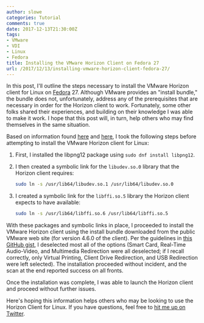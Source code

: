 ```yaml
---
author: slowe
categories: Tutorial
comments: true
date: 2017-12-13T21:30:00Z
tags:
- VMware
- VDI
- Linux
- Fedora
title: Installing the VMware Horizon Client on Fedora 27
url: /2017/12/13/installing-vmware-horizon-client-fedora-27/
---
```


In this post, I'll outline the steps necessary to install the VMware Horizon client for Linux on [Fedora][link-3] 27. Although VMware provides an "install bundle," the bundle does not, unfortunately, address any of the prerequisites that are necessary in order for the Horizon client to work. Fortunately, some other folks shared their experiences, and building on their knowledge I was able to make it work. I hope that this post will, in turn, help others who may find themselves in the same situation.<!--more-->

Based on information found [here][link-1] and [here][link-2], I took the following steps before attempting to install the VMware Horizon client for Linux:

1. First, I installed the libpng12 package using `sudo dnf install libpng12`.

2. I then created a symbolic link for the `libudev.so.0` library that the Horizon client requires:

    ```sh
    sudo ln -s /usr/lib64/libudev.so.1 /usr/lib64/libudev.so.0
    ```

3. I created a symbolic link for the `libffi.so.5` library the Horizon client expects to have available:

    ```sh
    sudo ln -s /usr/lib64/libffi.so.6 /usr/lib64/libffi.so.5
    ```

With these packages and symbolic links in place, I proceeded to install the VMware Horizon client using the install bundle downloaded from the public VMware web site (for version 4.6.0 of the client). Per the guidelines in [this GitHub gist][link-2], I deselected most all of the options (Smart Card, Real-Time Audio-Video, and Multimedia Redirection were all deselected; if I recall correctly, only Virtual Printing, Client Drive Redirection, and USB Redirection were left selected). The installation proceeded without incident, and the scan at the end reported success on all fronts.

Once the installation was complete, I was able to launch the Horizon client and proceed without further issues.

Here's hoping this information helps others who may be looking to use the Horizon Client for Linux. If you have questions, feel free to [hit me up on Twitter][link-4].

[link-1]: https://ask.fedoraproject.org/en/question/96796/vmware-horizon-client-fedora-24/
[link-2]: https://gist.github.com/pcurylo/e0893230d3f50f9143f97ba46b15add5
[link-3]: https://getfedora.org/
[link-4]: https://twitter.com/scott_lowe
